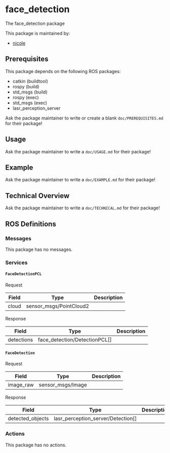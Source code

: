 # face_detection

The face_detection package

This package is maintained by:
- [nicole](mailto:nicole@todo.todo)

## Prerequisites

This package depends on the following ROS packages:
- catkin (buildtool)
- rospy (build)
- std_msgs (build)
- rospy (exec)
- std_msgs (exec)
- lasr_perception_server

Ask the package maintainer to write or create a blank `doc/PREREQUISITES.md` for their package!

## Usage

Ask the package maintainer to write a `doc/USAGE.md` for their package!

## Example

Ask the package maintainer to write a `doc/EXAMPLE.md` for their package!

## Technical Overview

Ask the package maintainer to write a `doc/TECHNICAL.md` for their package!

## ROS Definitions

### Messages

This package has no messages.

### Services

#### `FaceDetectionPCL`

Request

| Field | Type | Description |
|:-:|:-:|---|
| cloud | sensor_msgs/PointCloud2 |  |

Response

| Field | Type | Description |
|:-:|:-:|---|
| detections | face_detection/DetectionPCL[] |  |

#### `FaceDetection`

Request

| Field | Type | Description |
|:-:|:-:|---|
| image_raw | sensor_msgs/Image |  |

Response

| Field | Type | Description |
|:-:|:-:|---|
| detected_objects | lasr_perception_server/Detection[] |  |


### Actions

This package has no actions.
